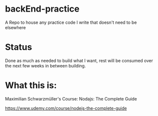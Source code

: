 # backEnd-practice
A Repo to house any practice code I write that doesn't need to be elsewhere

# Status

Done as much as needed to build what I want, rest will be consumed over the next few weeks in between building. 

# What this is:

Maximilian Schwarzmüller's Course: Nodajs: The Complete Guide

https://www.udemy.com/course/nodejs-the-complete-guide
